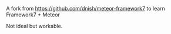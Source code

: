 A fork from https://github.com/dnish/meteor-framework7 to learn Framework7 + Meteor

Not ideal but workable.
